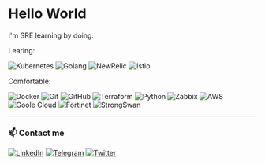 # Hello World

I'm SRE learning by doing.

Learing:

![Kubernetes](https://img.shields.io/badge/-Kubernetes-3371e3?style=for-the-badge&logo=kubernetes&logoColor=white)
![Golang](https://img.shields.io/badge/-Golang-50b7e0?style=for-the-badge&logo=go&logoColor=white)
![NewRelic](https://img.shields.io/badge/-NewRelic-teal?style=for-the-badge&logo=newrelic&logoColor=white)
![Istio](https://img.shields.io/badge/-istio-teal?style=for-the-badge&logo=istio&logoColor=#4373c7)


Comfortable:

![Docker](https://img.shields.io/badge/-Docker-blue?style=for-the-badge&logo=docker&logoColor=white)
![Git](https://img.shields.io/badge/-Git-red?style=for-the-badge&logo=git&logoColor=white) 
![GitHub](https://img.shields.io/badge/-GitHub-181717?style=for-the-badge&logo=github)
![Terraform](https://img.shields.io/badge/-Terraform-844fba?style=for-the-badge&logo=terraform&logoColor=white)
![Python](https://img.shields.io/badge/-Python-3776ab?style=for-the-badge&logo=python&logoColor=white)
![Zabbix](https://img.shields.io/badge/-Zabbix-red?style=for-the-badge&logo=zabbix&logoColor=white)
![AWS](https://img.shields.io/badge/-aws-ff9900?style=for-the-badge&logo=amazon&logoColor=white)
![Goole Cloud](https://img.shields.io/badge/-GoogleCloud-181717?style=for-the-badge&logo=googlecloud)
![Fortinet](https://img.shields.io/badge/-Fortigate-red?style=for-the-badge&logo=fortinet&logoColor=white)
![StrongSwan](https://img.shields.io/badge/-StrongSwan-red?style=for-the-badge&logo=strongswan&logoColor=white)

---
### 📫 Contact me

[![LinkedIn](https://img.shields.io/badge/LinkedIn-Aurelio_Malheiros-%234518f?color=%234518f5&logo=linkedin&logoColor=%2523403d3d&style=for-the-badge)](https://www.linkedin.com/in/aurelio-malheiros-944835127/)
[![Telegram](https://img.shields.io/badge/Telegram-Aurelio_Malheiros-%234518f?color=%234518f5&logo=telegram&logoColor=%2523403d3d&style=for-the-badge)](https://t.me/AurelioMalheiros)
[![Twitter](https://img.shields.io/badge/Twitter-Aurelio_Malheiros-%234518f?color=%234518f5&logo=twitter&logoColor=%2523403d3d&style=for-the-badge)](https://twitter.com/BrocadoDasIdeia)

